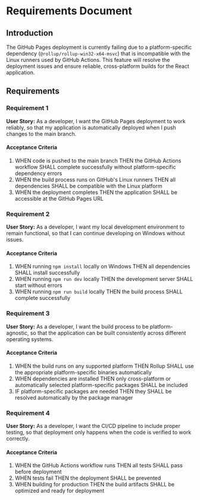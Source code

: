 # Requirements Document

## Introduction

The GitHub Pages deployment is currently failing due to a platform-specific dependency (`@rollup/rollup-win32-x64-msvc`) that is incompatible with the Linux runners used by GitHub Actions. This feature will resolve the deployment issues and ensure reliable, cross-platform builds for the React application.

## Requirements

### Requirement 1

**User Story:** As a developer, I want the GitHub Pages deployment to work reliably, so that my application is automatically deployed when I push changes to the main branch.

#### Acceptance Criteria

1. WHEN code is pushed to the main branch THEN the GitHub Actions workflow SHALL complete successfully without platform-specific dependency errors
2. WHEN the build process runs on GitHub's Linux runners THEN all dependencies SHALL be compatible with the Linux platform
3. WHEN the deployment completes THEN the application SHALL be accessible at the GitHub Pages URL

### Requirement 2

**User Story:** As a developer, I want my local development environment to remain functional, so that I can continue developing on Windows without issues.

#### Acceptance Criteria

1. WHEN running `npm install` locally on Windows THEN all dependencies SHALL install successfully
2. WHEN running `npm run dev` locally THEN the development server SHALL start without errors
3. WHEN running `npm run build` locally THEN the build process SHALL complete successfully

### Requirement 3

**User Story:** As a developer, I want the build process to be platform-agnostic, so that the application can be built consistently across different operating systems.

#### Acceptance Criteria

1. WHEN the build runs on any supported platform THEN Rollup SHALL use the appropriate platform-specific binaries automatically
2. WHEN dependencies are installed THEN only cross-platform or automatically selected platform-specific packages SHALL be included
3. IF platform-specific packages are needed THEN they SHALL be resolved automatically by the package manager

### Requirement 4

**User Story:** As a developer, I want the CI/CD pipeline to include proper testing, so that deployment only happens when the code is verified to work correctly.

#### Acceptance Criteria

1. WHEN the GitHub Actions workflow runs THEN all tests SHALL pass before deployment
2. WHEN tests fail THEN the deployment SHALL be prevented
3. WHEN building for production THEN the build artifacts SHALL be optimized and ready for deployment